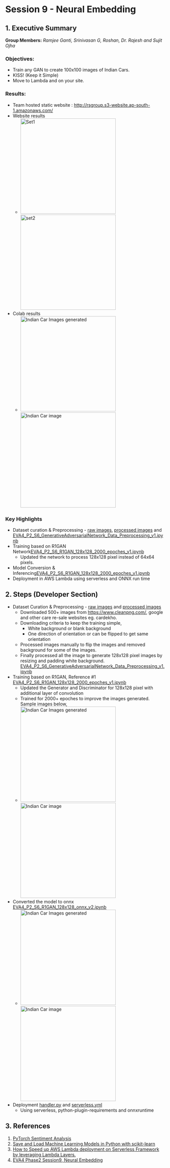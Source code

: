 # Session 9 - Neural Embedding


## 1. Executive Summary
**Group Members:** *Ramjee Ganti, Srinivasan G, Roshan, Dr. Rajesh and Sujit Ojha*

### **Objectives**:

- Train any GAN to create 100x100 images of Indian Cars.
- KISS! (Keep it Simple)
- Move to Lambda and on your site. 

### **Results**:

- Team hosted static website : http://rsgroup.s3-website.ap-south-1.amazonaws.com/
- Website results
    - <img src="results/R1GAN_website_results1.png" alt="Set1" height="300"/><img src="results/R1GAN_website_results2.png" alt="set2" height="300"/>
- Colab results
    - <img src="results/R1GAN_training_results_collage.png" alt="Indian Car Images generated" height="300"/><img src="results/R1GAN_training_results.png" alt="Indian Car image" height="300"/>


### **Key Highlights**
- Dataset curation & Preprocessing - [raw images](https://drive.google.com/drive/folders/1nskvo2QBLbtvIrXdoZeE5hRFp1WPNs3N?usp=sharing),  [processed images](https://github.com/EVA4-RS-Group/Phase2/releases/download/S6/processed_images_step4a.zip) and [EVA4_P2_S6_GenerativeAdversarialNetwork_Data_Preprocessing_v1.ipynb](Training/EVA4_P2_S6_GenerativeAdversarialNetwork_Data_Preprocessing_v1.ipynb)
- Training based on R1GAN Network[EVA4_P2_S6_R1GAN_128x128_2000_epoches_v1.ipynb](Training/EVA4_P2_S6_R1GAN_128x128_2000_epoches_v1.ipynb)
    - Updated the network to process 128x128 pixel instead of 64x64 pixels.
- Model Conversion & Inferencing[EVA4_P2_S6_R1GAN_128x128_2000_epoches_v1.ipynb](Training/EVA4_P2_S6_R1GAN_128x128_2000_epoches_v1.ipynb)
- Deployment in AWS Lambda using serverless and ONNX run time 


## 2. Steps (Developer Section)
- Dataset Curation & Preprocessing - [raw images](https://drive.google.com/drive/folders/1nskvo2QBLbtvIrXdoZeE5hRFp1WPNs3N?usp=sharing) and [processed images](https://github.com/EVA4-RS-Group/Phase2/releases/download/S6/processed_images_step4a.zip)
    - Downloaded 500+ images from https://www.cleanpng.com/, google and other care re-sale websites eg. cardekho.
    - Downloading criteria to keep the training simple,
        - White background or blank background
        - One direction of orientation or can be flipped to get same orientation
    - Processed images manually to flip the images and removed background for some of the images.
    - Finally processed all the image to generate 128x128 pixel images by resizing and padding white background. [EVA4_P2_S6_GenerativeAdversarialNetwork_Data_Preprocessing_v1.ipynb](Training/EVA4_P2_S6_GenerativeAdversarialNetwork_Data_Preprocessing_v1.ipynb)
- Training based on R1GAN, Reference #1 [EVA4_P2_S6_R1GAN_128x128_2000_epoches_v1.ipynb](Training/EVA4_P2_S6_R1GAN_128x128_2000_epoches_v1.ipynb)
    - Updated the Generator and Discriminator for 128x128 pixel with additional layer of convolution
    - Trained for 2000+ epoches to improve the images generated. Sample images below,
    - <img src="results/R1GAN_training_results_collage.png" alt="Indian Car Images generated" height="300"/><img src="results/R1GAN_training_results.png" alt="Indian Car image" height="300"/>
- Converted the model to onnx  [EVA4_P2_S6_R1GAN_128x128_onnx_v2.ipynb](Training/EVA4_P2_S6_R1GAN_128x128_onnx_v2.ipynb)
    - <img src="results/R1GAN_training_results_onnx_collage.png" alt="Indian Car Images generated" height="300"/><img src="results/R1GAN_training_results_onnx.png" alt="Indian Car image" height="300"/>
- Deployment [handler.py](GAN-Deployment/handler.py) and [serverless.yml](GAN-Deployment/serverless.yml)
    - Using serverless, python-plugin-requirements and onnxruntime


## 3. References

1. [PyTorch Sentiment Analysis](https://github.com/bentrevett/pytorch-sentiment-analysis)
2. [Save and Load Machine Learning Models in Python with scikit-learn](https://machinelearningmastery.com/save-load-machine-learning-models-python-scikit-learn/)
3. [How to Speed up AWS Lambda deployment on Serverless Framework by leveraging Lambda Layers.](https://gaurav4664.medium.com/how-to-speed-up-aws-lambda-deployment-on-serverless-framework-by-leveraging-lambda-layers-623f7c742af4)
4. [EVA4 Phase2 Session9, Neural Embedding](https://theschoolof.ai/)

